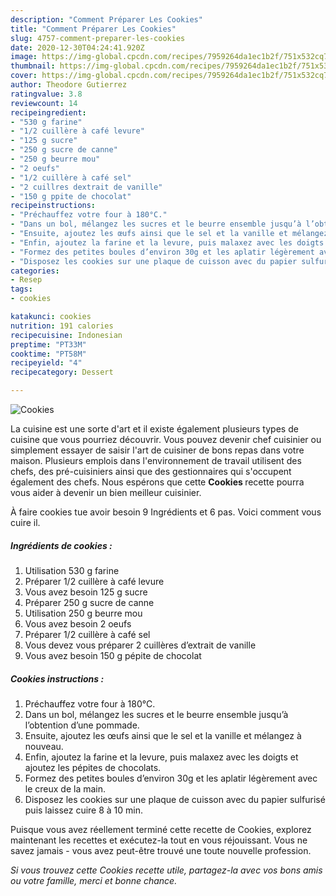 ```yaml
---
description: "Comment Préparer Les Cookies"
title: "Comment Préparer Les Cookies"
slug: 4757-comment-preparer-les-cookies
date: 2020-12-30T04:24:41.920Z
image: https://img-global.cpcdn.com/recipes/7959264da1ec1b2f/751x532cq70/cookies-photo-principale-de-la-recette.jpg
thumbnail: https://img-global.cpcdn.com/recipes/7959264da1ec1b2f/751x532cq70/cookies-photo-principale-de-la-recette.jpg
cover: https://img-global.cpcdn.com/recipes/7959264da1ec1b2f/751x532cq70/cookies-photo-principale-de-la-recette.jpg
author: Theodore Gutierrez
ratingvalue: 3.8
reviewcount: 14
recipeingredient:
- "530 g farine"
- "1/2 cuillère à café levure"
- "125 g sucre"
- "250 g sucre de canne"
- "250 g beurre mou"
- "2 oeufs"
- "1/2 cuillère à café sel"
- "2 cuillres dextrait de vanille"
- "150 g ppite de chocolat"
recipeinstructions:
- "Préchauffez votre four à 180°C."
- "Dans un bol, mélangez les sucres et le beurre ensemble jusqu’à l’obtention d’une pommade."
- "Ensuite, ajoutez les œufs ainsi que le sel et la vanille et mélangez à nouveau."
- "Enfin, ajoutez la farine et la levure, puis malaxez avec les doigts et ajoutez les pépites de chocolats."
- "Formez des petites boules d’environ 30g et les aplatir légèrement avec le creux de la main."
- "Disposez les cookies sur une plaque de cuisson avec du papier sulfurisé puis laissez cuire 8 à 10 min."
categories:
- Resep
tags:
- cookies

katakunci: cookies 
nutrition: 191 calories
recipecuisine: Indonesian
preptime: "PT33M"
cooktime: "PT58M"
recipeyield: "4"
recipecategory: Dessert

---
```



![Cookies](https://img-global.cpcdn.com/recipes/7959264da1ec1b2f/751x532cq70/cookies-photo-principale-de-la-recette.jpg)

La cuisine est une sorte d'art et il existe également plusieurs types de cuisine que vous pourriez découvrir. Vous pouvez devenir chef cuisinier ou simplement essayer de saisir l'art de cuisiner de bons repas dans votre maison. Plusieurs emplois dans l'environnement de travail utilisent des chefs, des pré-cuisiniers ainsi que des gestionnaires qui s'occupent également des chefs. Nous espérons que cette <strong> Cookies </strong> recette pourra vous aider à devenir un bien meilleur cuisinier.

<!--inarticleads1-->

À faire cookies tue avoir besoin 9 Ingrédients et 6 pas. Voici comment vous cuire il.

##### Ingrédients de cookies :

1. Utilisation 530 g farine
1. Préparer 1/2 cuillère à café levure
1. Vous avez besoin 125 g sucre
1. Préparer 250 g sucre de canne
1. Utilisation 250 g beurre mou
1. Vous avez besoin 2 oeufs
1. Préparer 1/2 cuillère à café sel
1. Vous devez vous préparer 2 cuillères d’extrait de vanille
1. Vous avez besoin 150 g pépite de chocolat




<!--inarticleads2-->

##### Cookies instructions :

1. Préchauffez votre four à 180°C.
1. Dans un bol, mélangez les sucres et le beurre ensemble jusqu’à l’obtention d’une pommade.
1. Ensuite, ajoutez les œufs ainsi que le sel et la vanille et mélangez à nouveau.
1. Enfin, ajoutez la farine et la levure, puis malaxez avec les doigts et ajoutez les pépites de chocolats.
1. Formez des petites boules d’environ 30g et les aplatir légèrement avec le creux de la main.
1. Disposez les cookies sur une plaque de cuisson avec du papier sulfurisé puis laissez cuire 8 à 10 min.




<!--inarticleads1-->

<p>
Puisque vous avez réellement terminé cette recette de Cookies, explorez maintenant les recettes et exécutez-la tout en vous réjouissant. Vous ne savez jamais - vous avez peut-être trouvé une toute nouvelle profession.
</p>

<p>
<i>Si vous trouvez cette Cookies recette utile, partagez-la avec vos bons amis ou votre famille, merci et bonne chance.</i>
</p>
